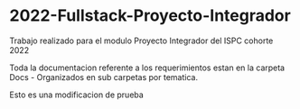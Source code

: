# 2022-Fullstack-Proyecto-Integrador
Trabajo realizado para el modulo Proyecto Integrador del ISPC cohorte 2022

Toda la documentacion referente a los requerimientos estan en la carpeta Docs - Organizados en sub carpetas por tematica.

Esto es una modificacion de prueba
